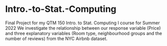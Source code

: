 # Intro.-to-Stat.-Computing
Final Project for my QTM 150 Intro. to Stat. Computing I course for Summer 2022
We investigate the relationship between our response variable (Price) and three explanatory variables (Room type, neighbourhood groups and the number of reviews) from the NYC Airbnb dataset. 
